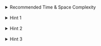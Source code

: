 <br>
<details class="hint-accordion">  
    <summary>Recommended Time & Space Complexity</summary>
    <p>
    You should aim for a solution with <code>O(n)</code> time and <code>O(n)</code> space, where <code>n</code> is the number of nodes in the given tree.
    </p>
</details>

<br>
<details class="hint-accordion">  
    <summary>Hint 1</summary>
    <p>  
    A straightforward way to serialize a tree is by traversing it and adding nodes to a string separated by a delimiter (example: ","), but this does not handle <code>null</code> nodes effectively. During deserialization, it becomes unclear where to stop or how to handle missing children. Can you think of a way to indicate <code>null</code> nodes explicitly?  
    </p>  
</details>

<br>
<details class="hint-accordion">  
    <summary>Hint 2</summary>
    <p>
    Including a placeholder for <code>null</code> nodes (example: "N") during serialization ensures that the exact structure of the tree is preserved. This placeholder allows us to identify missing children and reconstruct the tree accurately during deserialization.
    </p>
</details>

<br>
<details class="hint-accordion">  
    <summary>Hint 3</summary>
    <p>
    We can use the Depth First Search (DFS) algorithm for both serialization and deserialization. During serialization, we traverse the tree and add node values to the result string separated by a delimiter, inserting <code>N</code> whenever we encounter a <code>null</code> node. During deserialization, we process the serialized string using an index <code>i</code>, create nodes for valid values, and return from the current path whenever we encounter <code>N</code>, reconstructing the tree accurately.
    </p>
</details>